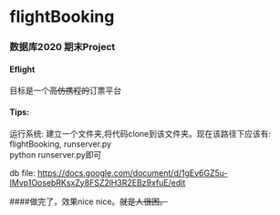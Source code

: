 # flightBooking
### 数据库2020 期末Project   
#### Eflight  
目标是一个~~高仿携程的~~订票平台  
#### Tips:  
运行系统: 建立一个文件夹,将代码clone到该文件夹。现在该路径下应该有: flightBooking, runserver.py  
python runserver.py即可

db file: https://docs.google.com/document/d/1gEv6GZ5u-IMvp1OosebRKsxZy8FSZ2lH3R2EBz9xfuE/edit

####做完了，效果nice nice。~~就是人很困。~~
